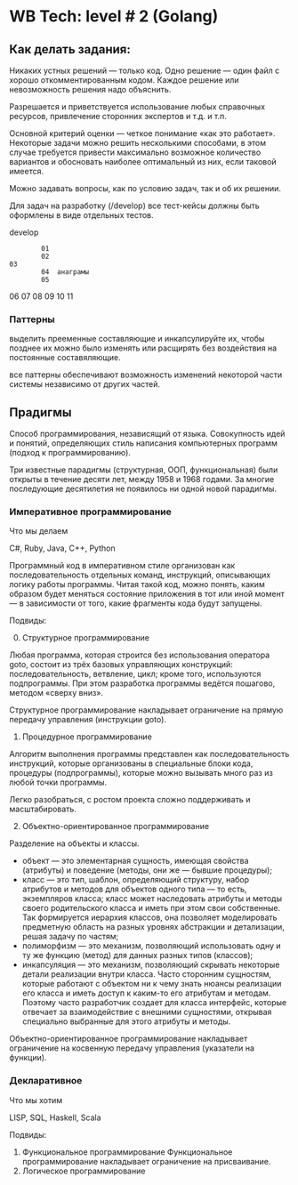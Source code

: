 # WB Tech: level # 2 (Golang)
## Как делать задания:
Никаких устных решений — только код. Одно решение — один файл с хорошо откомментированным кодом. Каждое решение или невозможность решения надо объяснить.

Разрешается и приветствуется использование любых справочных ресурсов, привлечение сторонних экспертов и т.д. и т.п.


Основной критерий оценки — четкое понимание «как это работает». Некоторые задачи можно решить несколькими способами, в этом случае требуется привести максимально возможное количество вариантов и обосновать наиболее оптимальный из них, если таковой имеется.

Можно задавать вопросы, как по условию задач, так и об их решении.

Для задач на разработку (/develop) все тест-кейсы должны быть оформлены в виде отдельных тестов.




develop

            01
            02
    03
            04  анаграмы
            05
06
07
        08
09
10
11

### Паттерны

выделить прееменные составляющие и инкапсулируйте их, чтобы позднее их можно было изменять или расщирять без воздействия на постоянные составяляющие.

все паттерны обеспечивают возможность изменений некоторой части системы независимо от других частей.



## Прадигмы
Способ программирования, независящий от языка.
Совокупность идей и понятий, определяющих стиль написания компьютерных программ (подход к программированию).

Три известные парадигмы (структурная, ООП, функциональная) были открыты в течение десяти
лет, между 1958 и 1968 годами. За многие последующие десятилетия не появилось ни одной новой парадигмы.

### Императивное программирование

Что мы делаем

C#, Ruby, Java, C++, Python

Программный код в императивном стиле организован как последовательность отдельных команд, инструкций, описывающих логику работы программы. Читая такой код, можно понять, каким образом будет меняться состояние приложения в тот или иной момент — в зависимости от того, какие фрагменты кода будут запущены.

Подвиды:

0. Структурное программирование

Любая программа, которая строится без использования оператора goto, состоит из трёх базовых управляющих конструкций: последовательность, ветвление, цикл; кроме того, используются подпрограммы. При этом разработка программы ведётся пошагово, методом «сверху вниз».

Структурное программирование накладывает ограничение на прямую передачу управления (инструкции
goto).

1. Процедурное программирование

Алгоритм выполнения программы представлен как последовательность инструкций, которые организованы в специальные блоки кода, процедуры (подпрограммы), которые можно вызывать много раз из любой точки программы.

Легко разобраться, с ростом проекта сложно поддерживать и масштабировать.

2. Объектно-ориентированное программирование

Разделение на объекты и классы.

* объект — это элементарная сущность, имеющая свойства (атрибуты) и поведение (методы, они же — бывшие процедуры);
* класс — это тип, шаблон, определяющий структуру, набор атрибутов и методов для объектов одного типа — то есть, экземпляров класса;
класс может наследовать атрибуты и методы своего родительского класса и иметь при этом свои собственные. Так формируется иерархия классов, она позволяет моделировать предметную область на разных уровнях абстракции и детализации, решая задачу по частям;
* полиморфизм — это механизм, позволяющий использовать одну и ту же функцию (метод) для данных разных типов (классов);
* инкапсуляция — это механизм, позволяющий скрывать некоторые детали реализации внутри класса. Часто сторонним сущностям, которые работают с объектом ни к чему знать нюансы реализации его класса и иметь доступ к каким-то его атрибутам и методам. Поэтому часто разработчик создает для класса интерфейс, которые отвечает за взаимодействие с внешними сущностями, открывая специально выбранные для этого атрибуты и методы.

Объектно-ориентированное программирование накладывает ограничение на
косвенную передачу управления (указатели на функции).

### Декларативное

Что мы хотим

LISP, SQL, Haskell, Scala

Подвиды:

1. Функциональное программирование
Функциональное программирование накладывает ограничение на присваивание.
2. Логическое программирование



